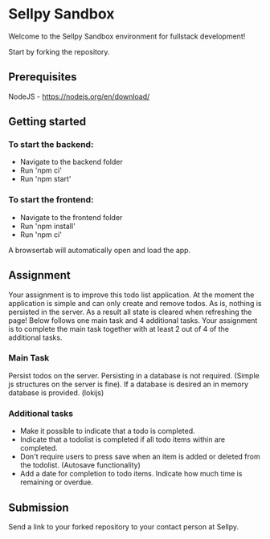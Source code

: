 # Sellpy Sandbox

Welcome to the Sellpy Sandbox environment for fullstack development!

Start by forking the repository.

## Prerequisites

NodeJS - https://nodejs.org/en/download/

## Getting started

### To start the backend:

 - Navigate to the backend folder
 - Run 'npm ci'
 - Run 'npm start'

### To start the frontend:

 - Navigate to the frontend folder
 - Run 'npm install'
 - Run 'npm ci'

 A browsertab will automatically open and load the app.

## Assignment

Your assignment is to improve this todo list application. At the moment the application is simple and can only create and remove todos.
As is, nothing is persisted in the server. As a result all state is cleared when refreshing the page!
Below follows one main task and 4 additional tasks. Your assignment is to complete the main task together with at least 2 out of 4 of the additional tasks.

### Main Task

Persist todos on the server. Persisting in a database is not required. (Simple js structures on the server is fine). If a database is desired an in memory database is provided. (lokijs)

### Additional tasks
- Make it possible to indicate that a todo is completed.
- Indicate that a todolist is completed if all todo items within are completed.
- Don't require users to press save when an item is added or deleted from the todolist. (Autosave functionality)
- Add a date for completion to todo items. Indicate how much time is remaining or overdue.

## Submission

Send a link to your forked repository to your contact person at Sellpy.
